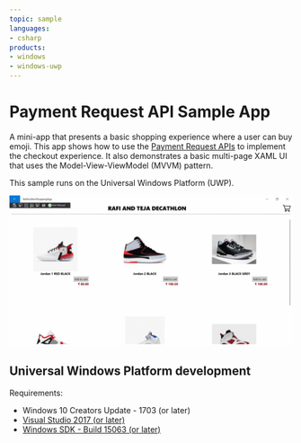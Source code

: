 ```yaml
---
topic: sample
languages:
- csharp
products:
- windows
- windows-uwp
---
```


# Payment Request API Sample App

A mini-app that presents a basic shopping experience where a user can buy emoji. This app shows how to use the
[Payment Request APIs](https://docs.microsoft.com/uwp/api/windows.applicationmodel.payments) to implement the checkout experience. It also demonstrates a basic multi-page XAML UI that uses
the Model-View-ViewModel (MVVM) pattern.

This sample runs on the Universal Windows Platform (UWP).


![](https://github.com/albertbolt1/rafitejasneakershop/blob/main/Images/finalc%23app.gif)

## Universal Windows Platform development

Requirements:

* Windows 10 Creators Update - 1703 (or later)
* [Visual Studio 2017 (or later)](https://www.visualstudio.com/downloads/)
* [Windows SDK - Build 15063 (or later)](https://developer.microsoft.com/windows/downloads/windows-10-sdk)


